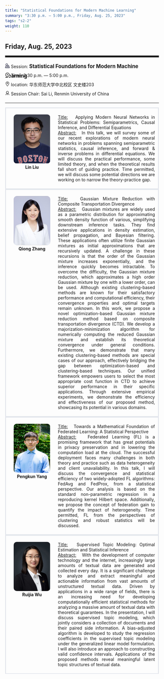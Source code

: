 ```yaml
---
title: "Statistical Foundations for Modern Machine Learning"
summary: "3:30 p.m. — 5:00 p.m., Friday, Aug. 25, 2023"
tags: "s2-2"
weight: 110
---
```


Friday, Aug. 25, 2023
------


<hr style="border: 0; border-top: 5px solid;">

<div class="tip">
    <img class="icon" src="/icon/yanjiang.png" />
    Session: <span class="font-bold" style="font-size:120%">Statistical Foundations for Modern Machine Learning</span>
</div>

<div class="tip">
    <img class="icon" src="/icon/shizhong.png" />
    Time: 3:30 p.m. — 5:00 p.m.
</div>
<div class="tip">
    <img class="icon" src="/icon/didian.png" />
    location: 华东师范大学中北校区 文史楼203
</div>


<div class="tip">
    <img class="icon" src="/icon/lingdao.png" />
    Session Chair: Sai Li, Renmin University of China
</div>


________________________________________

<div class="row">
    <div class="left">
        <img src="/images/liulin.png" class="avatar" />
        <div class="font-small font-bold">
            <a>
                Lin Liu
            </a>
        </div>
    </div>
    <div class="right">
        <div class="font-small">
            <u>Title:</u> &nbsp;
            Applying Modern Neural Networks in Statistical Problems: Semiparametrics, Causal Inference, and Differential Equations
        </div>
        <div class="content font-small">
            <u>Abstract:</u> &nbsp;
            In this talk, we will survey some of our recent explorations of modern neural networks in problems spanning semiparametric statistics, causal inference, and forward & inverse problems in differential equations. We will discuss the practical performance, some limited theory, and when the theoretical results fall short of guiding practice. Time permitted, we will discuss some potential directions we are working on to narrow the theory-practice gap.
        </div>
    </div>
</div>

<div class="row">
    <div class="left">
        <img src="/images/zhangqiong.png" class="avatar" />
        <div class="font-small font-bold">
            <a>
                Qiong Zhang
            </a>
        </div>
    </div>
    <div class="right">
        <div class="font-small">
            <u>Title:</u> &nbsp;
            Gaussian Mixture Reduction with Composite Transportation Divergence
        </div>
        <div class="content font-small">
            <u>Abstract:</u> &nbsp;
            Gaussian mixtures are widely used as a parametric distribution for approximating smooth density function of various, simplifying downstream inference tasks. They find extensive applications in density estimation, belief propagation, and Bayesian filtering. These applications often utilize finite Gaussian mixtures as initial approximations that are recursively updated. A challenge in these recursions is that the order of the Gaussian mixture increases exponentially, and the inference quickly becomes intractable. To overcome the difficulty, the Gaussian mixture reduction, which approximates a high order Gaussian mixture by one with a lower order, can be used. Although existing clustering-based methods are known for their satisfactory performance and computational efficiency, their convergence properties and optimal targets remain unknown. In this work, we propose a novel optimization-based Gaussian mixture reduction method based on composite transportation divergence (CTD). We develop a majorization-minimization algorithm for numerically computing the reduced Gaussian mixture and establish its theoretical convergence under general conditions. Furthermore, we demonstrate that many existing clustering-based methods are special cases of our approach, effectively bridging the gap between optimization-based and clustering-based techniques. Our unified framework empowers users to select the most appropriate cost function in CTD to achieve superior performance in their specific applications. Through extensive empirical experiments, we demonstrate the efficiency and effectiveness of our proposed method, showcasing its potential in various domains.
        </div>
    </div>
</div>

<div class="row">
    <div class="left">
        <img src="/images/pengkun.png" class="avatar" />
        <div class="font-small font-bold">
            <a>
                Pengkun Yang
            </a>
        </div>
    </div>
    <div class="right">
        <div class="font-small">
            <u>Title:</u> &nbsp;
            Towards a Mathematical Foundation of Federated Learning: A Statistical Perspective
        </div>
        <div class="content font-small">
            <u>Abstract:</u> &nbsp;
            Federated Learning (FL) is a promising framework that has great potentials in privacy preservation and in lowering the computation load at the cloud. The successful deployment faces many challenges in both theory and practice such as data heterogeneity and client unavailability. In this talk, I will discuss the convergence and statistical efficiency of two widely-adopted FL algorithms: FedAvg and FedProx, from a statistical perspective. Our analysis is based on the standard non-parametric regression in a reproducing kernel Hilbert space. Additionally, we propose the concept of federation gain to quantify the impact of heterogeneity. Time permitted, FL from the perspectives of clustering and robust statistics will be discussed. 
        </div>
    </div>
</div>

<div class="row">
    <div class="left">
        <img src="/images/ruijia.png" class="avatar" />
        <div class="font-small font-bold">
            <a>
                Ruijia Wu
            </a>
        </div>
    </div>
    <div class="right">
        <div class="font-small">
            <u>Title:</u> &nbsp;
            Supervised Topic Modeling: Optimal Estimation and Statistical Inference
        </div>
        <div class="content font-small">
            <u>Abstract:</u> &nbsp;
            With the development of computer technology and the internet, increasingly large amounts of textual data are generated and collected every day. It is a significant challenge to analyze and extract meaningful and actionable information from vast amounts of unstructured textual data. Driven by applications in a wide range of fields, there is an increasing need for developing computationally efficient statistical methods for analyzing a massive amount of textual data with theoretical guarantees. In the presentation, I will discuss supervised topic modeling, which jointly considers a collection of documents and their paired side information. A bias-adjusted algorithm is developed to study the regression coefficients in the supervised topic modeling under the generalized linear model formulation. I will also introduce an approach to constructing valid confidence intervals. Applications of the proposed methods reveal meaningful latent topic structures of textual data. 
        </div>
    </div>
</div>

<style>

.tip {
    height: 30px;
    line-height: 30px;
}

.icon {
    width: 15px;
}

.row {
    padding: 10px; 
    height: auto; 
    border-bottom-width: 2px; 
    border-style: solid; 
    border-color: #E4E7ED; 
    padding-bottom: 20px; 
    padding-top: 20px;
    display: flex; 
    text-align: justify;
}

.left {
    min-width: 150px !important;
    text-align: center;
}

.avatar {
    width: 120px;
    height: 160px;
    max-width: 100%;
    border-radius: 10px;
}

.right {
    margin-left: 10px; 
    max-width: 80%;
}


.font-small {
    /* font-size: 16px; */
}

.font-bold {
    font-weight: bold;
}
</style>